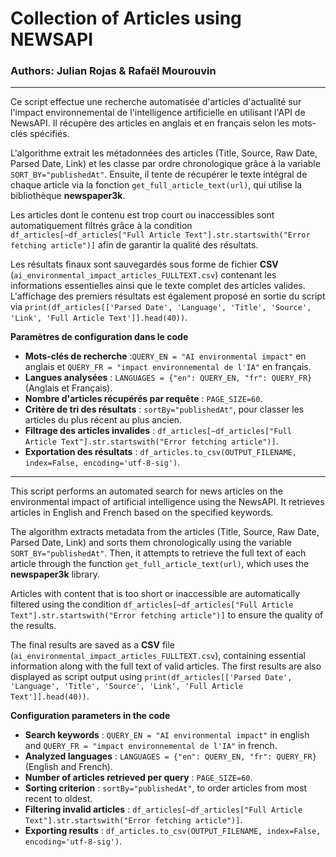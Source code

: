 # Collection of Articles using NEWSAPI

### Authors: Julian Rojas & Rafaël Mourouvin

---

Ce script effectue une recherche automatisée d'articles d'actualité sur l'impact environnemental de l'intelligence artificielle en utilisant l'API de NewsAPI. Il récupère des articles en anglais et en français selon les mots-clés spécifiés.  

L'algorithme extrait les métadonnées des articles (Title, Source, Raw Date, Parsed Date, Link) et les classe par ordre chronologique grâce à la variable `SORT_BY="publishedAt"`. Ensuite, il tente de récupérer le texte intégral de chaque article via la fonction `get_full_article_text(url)`, qui utilise la bibliothèque **newspaper3k**.  

Les articles dont le contenu est trop court ou inaccessibles sont automatiquement filtrés grâce à la condition `df_articles[~df_articles["Full Article Text"].str.startswith("Error fetching article")]` afin de garantir la qualité des résultats.  

Les résultats finaux sont sauvegardés sous forme de fichier **CSV** (`ai_environmental_impact_articles_FULLTEXT.csv`) contenant les informations essentielles ainsi que le texte complet des articles valides. L'affichage des premiers résultats est également proposé en sortie du script via `print(df_articles[['Parsed Date', 'Language', 'Title', 'Source', 'Link', 'Full Article Text']].head(40))`.  

**Paramètres de configuration dans le code**  

- **Mots-clés de recherche** :`QUERY_EN = "AI environmental impact"` en anglais et `QUERY_FR = "impact environnemental de l'IA"` en français.  
- **Langues analysées** : `LANGUAGES = {"en": QUERY_EN, "fr": QUERY_FR}` (Anglais et Français).  
- **Nombre d'articles récupérés par requête** : `PAGE_SIZE=60`.  
- **Critère de tri des résultats** : `sortBy="publishedAt"`, pour classer les articles du plus récent au plus ancien.  
- **Filtrage des articles invalides** : `df_articles[~df_articles["Full Article Text"].str.startswith("Error fetching article")]`.  
- **Exportation des résultats** : `df_articles.to_csv(OUTPUT_FILENAME, index=False, encoding='utf-8-sig')`.  

---

This script performs an automated search for news articles on the environmental impact of artificial intelligence using the NewsAPI. It retrieves articles in English and French based on the specified keywords.

The algorithm extracts metadata from the articles (Title, Source, Raw Date, Parsed Date, Link) and sorts them chronologically using the variable `SORT_BY="publishedAt"`. Then, it attempts to retrieve the full text of each article through the function `get_full_article_text(url)`, which uses the **newspaper3k** library.

Articles with content that is too short or inaccessible are automatically filtered using the condition `df_articles[~df_articles["Full Article Text"].str.startswith("Error fetching article")]` to ensure the quality of the results.

The final results are saved as a **CSV** file (`ai_environmental_impact_articles_FULLTEXT.csv`), containing essential information along with the full text of valid articles. The first results are also displayed as script output using `print(df_articles[['Parsed Date', 'Language', 'Title', 'Source', 'Link', 'Full Article Text']].head(40))`.

**Configuration parameters in the code**

- **Search keywords** : `QUERY_EN = "AI environmental impact"` in english and `QUERY_FR = "impact environnemental de l'IA"` in french.
- **Analyzed languages** : `LANGUAGES = {"en": QUERY_EN, "fr": QUERY_FR}` (English and French).
- **Number of articles retrieved per query** : `PAGE_SIZE=60`.
- **Sorting criterion** : `sortBy="publishedAt"`, to order articles from most recent to oldest.
-  **Filtering invalid articles** : `df_articles[~df_articles["Full Article Text"].str.startswith("Error fetching article")]`.
- **Exporting results**  : `df_articles.to_csv(OUTPUT_FILENAME, index=False, encoding='utf-8-sig')`.


